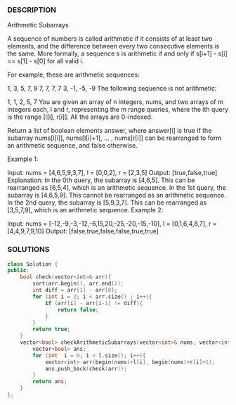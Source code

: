 ### DESCRIPTION

Arithmetic Subarrays

A sequence of numbers is called arithmetic if it consists of at least two elements, and the difference between every two consecutive elements is the same. More formally, a sequence s is arithmetic if and only if s[i+1] - s[i] == s[1] - s[0] for all valid i.

For example, these are arithmetic sequences:

1, 3, 5, 7, 9
7, 7, 7, 7
3, -1, -5, -9
The following sequence is not arithmetic:

1, 1, 2, 5, 7
You are given an array of n integers, nums, and two arrays of m integers each, l and r, representing the m range queries, where the ith query is the range [l[i], r[i]]. All the arrays are 0-indexed.

Return a list of boolean elements answer, where answer[i] is true if the subarray nums[l[i]], nums[l[i]+1], ... , nums[r[i]] can be rearranged to form an arithmetic sequence, and false otherwise.

 

Example 1:

Input: nums = [4,6,5,9,3,7], l = [0,0,2], r = [2,3,5]
Output: [true,false,true]
Explanation:
In the 0th query, the subarray is [4,6,5]. This can be rearranged as [6,5,4], which is an arithmetic sequence.
In the 1st query, the subarray is [4,6,5,9]. This cannot be rearranged as an arithmetic sequence.
In the 2nd query, the subarray is [5,9,3,7]. This can be rearranged as [3,5,7,9], which is an arithmetic sequence.
Example 2:

Input: nums = [-12,-9,-3,-12,-6,15,20,-25,-20,-15,-10], l = [0,1,6,4,8,7], r = [4,4,9,7,9,10]
Output: [false,true,false,false,true,true]




### SOLUTIONS

```c++
class Solution {
public:
    bool check(vector<int>& arr){
        sort(arr.begin(), arr.end());
        int diff = arr[1] - arr[0];
        for (int i = 2; i < arr.size() ; i++){
            if (arr[i] - arr[i-1] != diff){
                return false;
            }
        }
        return true;
    }
    vector<bool> checkArithmeticSubarrays(vector<int>& nums, vector<int>& l, vector<int>& r) {
        vector<bool> ans;
        for (int  i = 0; i < l.size(); i++){
            vector<int> arr(begin(nums)+l[i], begin(nums)+r[i]+1);
            ans.push_back(check(arr));
        }   
        return ans;
    }
};
```